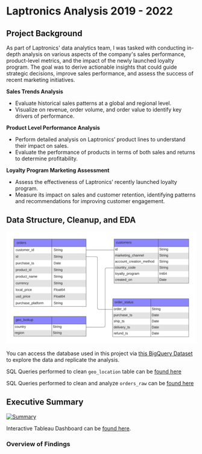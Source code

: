 # Laptronics Analysis 2019 - 2022


## Project Background
As part of Laptronics' data analytics team, I was tasked with conducting in-depth analysis on various aspects of the company's sales performance, product-level metrics, and the impact of the newly launched loyalty program. The goal was to derive actionable insights that could guide strategic decisions, improve sales performance, and assess the success of recent marketing initiatives.

**Sales Trends Analysis**
- Evaluate historical sales patterns at a global and regional level.
- Visualize on revenue, order volume, and order value to identify key drivers of performance.

**Product Level Performance Analysis**
- Perform detailed analysis on Laptronics’ product lines to understand their impact on sales.
- Evaluate the performance of products in terms of both sales and returns to determine profitability.

**Loyalty Program Marketing Assessment**
- Assess the effectiveness of Laptronics’ recently launched loyalty program.
- Measure its impact on sales and customer retention, identifying patterns and recommendations for improving customer engagement.

## Data Structure, Cleanup, and EDA
![Database Diagram](https://github.com/johnathonpak/Laptronics-Analysis/blob/main/data/Laptronics%20Database%20Diagram.png)

You can access the database used in this project via [this BigQuery Dataset](https://console.cloud.google.com/bigquery?ws=!1m4!1m3!3m2!1sdata-analysis-projects-456521!2slaptronics_data) to explore the data and replicate the analysis.


SQL Queries performed to clean `geo_location` table can be [found here](code/geo_location_cleanup.sql)

SQL Queries performed to clean and analyze `orders_raw` can be [found here](code/orders_cleanup.sql)

## Executive Summary
<div class='tableauPlaceholder' id='viz1749070446198' style='position: relative'><noscript><a href='#'><img alt='Summary ' src='https:&#47;&#47;public.tableau.com&#47;static&#47;images&#47;La&#47;LaptronicsAnalysis&#47;Dashboard1&#47;1_rss.png' style='border: none' /></a></noscript><object class='tableauViz'  style='display:none;'><param name='host_url' value='https%3A%2F%2Fpublic.tableau.com%2F' /> <param name='embed_code_version' value='3' /> <param name='site_root' value='' /><param name='name' value='LaptronicsAnalysis&#47;Dashboard1' /><param name='tabs' value='no' /><param name='toolbar' value='yes' /><param name='static_image' value='https:&#47;&#47;public.tableau.com&#47;static&#47;images&#47;La&#47;LaptronicsAnalysis&#47;Dashboard1&#47;1.png' /> <param name='animate_transition' value='yes' /><param name='display_static_image' value='yes' /><param name='display_spinner' value='yes' /><param name='display_overlay' value='yes' /><param name='display_count' value='yes' /><param name='language' value='en-US' /></object></div>                <script type='text/javascript'>                    var divElement = document.getElementById('viz1749070446198');                    var vizElement = divElement.getElementsByTagName('object')[0];                    if ( divElement.offsetWidth > 800 ) { vizElement.style.width='1500px';vizElement.style.height='1177px';} else if ( divElement.offsetWidth > 500 ) { vizElement.style.width='1500px';vizElement.style.height='1177px';} else { vizElement.style.width='100%';vizElement.style.height='3077px';}                     var scriptElement = document.createElement('script');                    scriptElement.src = 'https://public.tableau.com/javascripts/api/viz_v1.js';                    vizElement.parentNode.insertBefore(scriptElement, vizElement);                </script>

Interactive Tableau Dashboard can be [found here](https://public.tableau.com/views/LaptronicsAnalysis/Dashboard1?:language=en-US&:sid=&:redirect=auth&:display_count=n&:origin=viz_share_link).
### Overview of Findings

